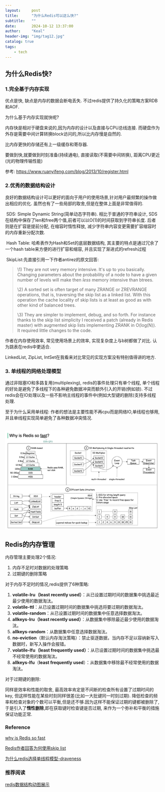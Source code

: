 ```yaml
---
layout:     post
title:      "为什么Redis可以这么快?"
subtitle:   ""
date:       2024-10-12 13:37:00
author:     "Keal"
header-img: "img/tag12.jpg"
catalog: true
tags:
    - tech
---
```


## 为什么Redis快?

### 1.完全基于内存实现

优点是快, 缺点是内存的数据会断电丢失. 不过redis提供了持久化的策略方案RDB和AOF.

为什么基于内存实现就快呢?

内存快是相对于硬盘来说的,因为内存的设计以及直接与CPU总线连接. 而硬盘作为外存是需要中间计算转换block访问的,所以比内存慢是自然的.

比内存更快的存储还有上一级缓存和寄存器.

要做到快,就要做到时刻准备(持续通电), 直接读取(不需要中间转换), 距离CPU更近(光的物理传输性能)

参考: https://www.ruanyifeng.com/blog/2013/10/register.html

### 2.优秀的数据结构设计

良好的数据结构设计可以更好的面向于用户的使用场景,针对用户最频繁的操作做出相应的优化. 虽然也有了一些局部的取舍,但是在整体上面是非常值得的.

​	SDS: Simple Dynamic String(简单动态字符串). 相比于普通的字符串设计, SDS在结构中保存了len和free两个值,前者可以以O(1)的时间获取到字符串长度. 后者则是在扩容是提前分配, 在缩容时惰性释放, 减少字符串内容变更需要扩容缩容时的内存重新分配次数.

​	Hash Table: 哈希表作为Hash和Set的底层数据结构, 其主要的特点是通过冗余了一个hash table来方便的进行扩容和缩容, 并且实现了渐进式的refresh过程

​	SkipList:先直接引用一下作者antirez的原文回答:

> \1) They are not very memory intensive. It's up to you basically. Changing parameters about the probability of a node to have a given number of levels will make then *less* memory intensive than btrees.
>
> \2) A sorted set is often target of many ZRANGE or ZREVRANGE operations, that is, traversing the skip list as a linked list. With this operation the cache locality of skip lists is at least as good as with other kind of balanced trees.
>
> \3) They are simpler to implement, debug, and so forth. For instance thanks to the skip list simplicity I received a patch (already in Redis master) with augmented skip lists implementing ZRANK in O(log(N)). It required little changes to the code.

作者在内存使用效率, 常见使用场景上的效率, 实现复杂度上与b树都做了对比. 认为跳表在redis中更适合.

LinkedList, ZipList, IntSet在我看来对比常见的实现方案没有特别值得讲的地方.

### 3. 单线程的网络处理模型

通过非阻塞IO和多路复用(multiplexing), redis的事件处理只有单个线程, 单个线程的好处是避免了多线程下的各种避免数据冲突而额外引入的开销(例如锁). 不过redis会在IO处理以及一些不影响主线程的事件中(例如大型键的删除)支持多线程处理.

至于为什么采用单线程: 作者的想法是主要性能不再cpu而是网络IO,单线程也够用,并且单线程实现简单避免了各种数据冲突情况.

​	![why-redis-so-fast](https://raw.githubusercontent.com/kneed/typora_img_respository/main/typora/202410121059636.jpeg)

## Redis的内存管理

内存管理主要处理2个情况:

1. 内存不足时对数据的处理策略
2. 过期键的删除策略

对于内存不足时的情况,redis提供了6种策略:

1. **volatile-lru（least recently used）**：从已设置过期时间的数据集中挑选最近最少使用的数据淘汰。
2. **volatile-ttl**：从已设置过期时间的数据集中挑选将要过期的数据淘汰。
3. **volatile-random**：从已设置过期时间的数据集中任意选择数据淘汰。
4. **allkeys-lru（least recently used）**：从数据集中移除最近最少使用的数据淘汰。
5. **allkeys-random**：从数据集中任意选择数据淘汰。
6. **no-eviction**（默认内存淘汰策略）：禁止驱逐数据，当内存不足以容纳新写入数据时，新写入操作会报错。
7. **volatile-lfu（least frequently used）**：从已设置过期时间的数据集中挑选最不经常使用的数据淘汰。
8. **allkeys-lfu**（**least frequently used**）：从数据集中移除最不经常使用的数据淘汰。

对于过期键的删除:

同样是效率和性能的取舍, 最高效率肯定是不间断的检查所有设置了过期时间的key, 但这样性能在某些时刻同样很差(比如一大批键同一时刻过期). 降低检查的频率和检查对象的个数可以平衡,但是还不够.因为这样不能保证过期的键都被删除了, 于是引入了**惰性删除**,即在获取键时检查键是否过期, 来作为一个弥补和平衡的措施保证功能正常.

### Reference

[why is Redis so fast](https://x.com/alexxubyte/status/1498703822528544770)

[Redis作者回答为何使用skip list](https://news.ycombinator.com/item?id=1171423)

[为什么redis选择单线程模型-draveness](https://draveness.me/whys-the-design-redis-single-thread/)

### 推荐阅读

[redis数据结构动图展示](https://i6448038.github.io/2019/12/01/redis-data-struct/)

